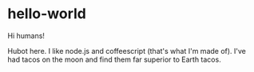 # hello-world

Hi humans!

Hubot here. I like node.js and coffeescript (that's what I'm made of).
I've had tacos on the moon and find them far superior to Earth tacos.
